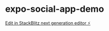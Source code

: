 # expo-social-app-demo

[Edit in StackBlitz next generation editor ⚡️](https://stackblitz.com/~/github.com/LLmoskk/expo-social-app-demo)